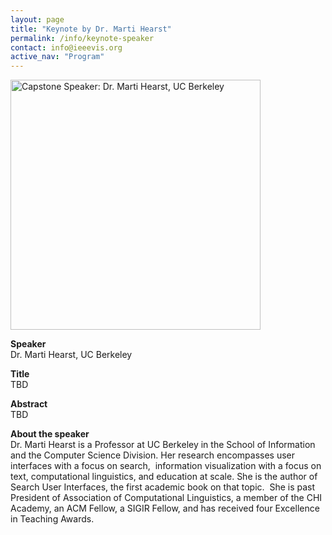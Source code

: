 ```yaml
---
layout: page
title: "Keynote by Dr. Marti Hearst"
permalink: /info/keynote-speaker
contact: info@ieeevis.org
active_nav: "Program"
---
```


<img src="/year/2022/assets/carousel/marti_hearst.jpg"
alt="Capstone Speaker: Dr. Marti Hearst, UC Berkeley" 
style="height:400px"
/>
<br/>

<p><b>Speaker</b> <br/>Dr. Marti Hearst, UC Berkeley</p>

<p><b>Title</b> <br/>TBD</p>

<p><b>Abstract</b> <br/>
TBD
</p>

<p><b>About the speaker</b><br/>Dr. Marti Hearst is a Professor at UC Berkeley in the School of Information and the Computer Science Division. Her research encompasses user interfaces with a focus on search,  information visualization with a focus on text, computational linguistics, and education at scale. She is the author of Search User Interfaces, the first academic book on that topic.  She is past President of Association of Computational Linguistics, a member of the CHI Academy, an ACM Fellow, a SIGIR Fellow, and has received four Excellence in Teaching Awards.
